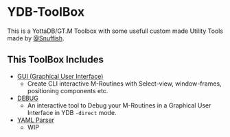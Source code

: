 # YDB-ToolBox

This is a YottaDB/GT.M Toolbox with some usefull custom made Utility Tools made by [@Snuffish](https://twitter.com/Snuffish90).

## This ToolBox Includes

- [GUI (Graphical User Interface)](GUI/README.md)
	- Create CLI interactive M-Routines with Select-view, window-frames, positioning components etc.
- [DEBUG](DEBUG/README.md)
  - An interactive tool to Debug your M-Routines in a Graphical User Interface in YDB `-direct` mode.
- [YAML Parser](YAML/README.md)
  - WIP